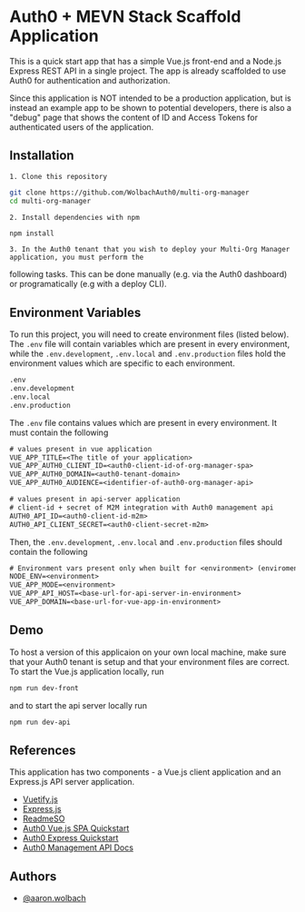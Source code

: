 
# Auth0 + MEVN Stack Scaffold Application

This is a quick start app that has a simple Vue.js front-end and a Node.js Express REST API in a single project. The app is already scaffolded to use Auth0 for authentication and authorization.

Since this application is NOT intended to be a production application, but is instead an example app to be shown
to potential developers, there is also a "debug" page that shows the content of ID and Access Tokens for authenticated
users of the application.

## Installation

    1. Clone this repository
```bash
git clone https://github.com/WolbachAuth0/multi-org-manager
cd multi-org-manager
```

    2. Install dependencies with npm
```bash
npm install
```

    3. In the Auth0 tenant that you wish to deploy your Multi-Org Manager application, you must perform the
following tasks. This can be done manually (e.g. via the Auth0 dashboard) or programatically (e.g with a deploy CLI).

## Environment Variables

To run this project, you will need to create environment files (listed below). The `.env` file will contain
variables which are present in every environment, while the `.env.development`, `.env.local` and 
`.env.production` files hold the environment values which are specific to each environment. 

```txt
.env
.env.development
.env.local
.env.production
```

The `.env` file contains values which are present in every environment. It must contain the following 

```txt
# values present in vue application
VUE_APP_TITLE=<The title of your application>
VUE_APP_AUTH0_CLIENT_ID=<auth0-client-id-of-org-manager-spa>
VUE_APP_AUTH0_DOMAIN=<auth0-tenant-domain>
VUE_APP_AUTH0_AUDIENCE=<identifier-of-auth0-org-manager-api>

# values present in api-server application
# client-id + secret of M2M integration with Auth0 management api
AUTH0_API_ID=<auth0-client-id-m2m>
AUTH0_API_CLIENT_SECRET=<auth0-client-secret-m2m>
```

Then, the `.env.development`, `.env.local` and `.env.production` files should contain the following

```txt
# Environment vars present only when built for <environment> (enviroment = development, local or production)
NODE_ENV=<environment>
VUE_APP_MODE=<environment>
VUE_APP_API_HOST=<base-url-for-api-server-in-environment>
VUE_APP_DOMAIN=<base-url-for-vue-app-in-environment>
```

## Demo

To host a version of this applicaion on your own local machine, make sure that your Auth0 tenant is setup and that your
environment files are correct. To start the Vue.js application locally, run
```bash
npm run dev-front
```
and to start the api server locally run
```bash
npm run dev-api
```

## References

This application has two components - a Vue.js client application and an Express.js API server application.
 - [Vuetify.js](https://vuetifyjs.com/)
 - [Express.js](https://expressjs.com/)
 - [ReadmeSO](https://readme.so/)
 - [Auth0 Vue.js SPA Quickstart](https://auth0.com/docs/quickstart/spa/vuejs)
 - [Auth0 Express Quickstart](https://auth0.com/docs/quickstart/backend/nodejs/01-authorization)
 - [Auth0 Management API Docs](https://auth0.com/docs/api/management/v2)

## Authors

- [@aaron.wolbach](https://github.com/WolbachAuth0)


